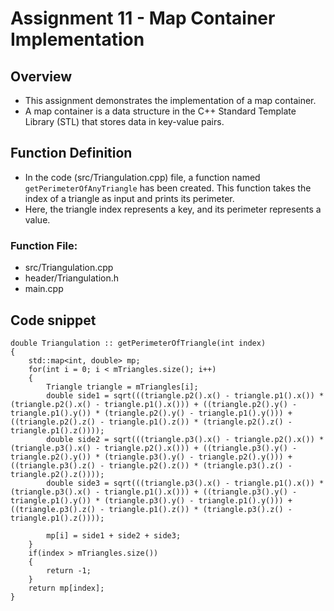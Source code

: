 # Assignment 11 - Map Container Implementation #
## Overview ## 
* This assignment demonstrates the implementation of a map container.
* A map container is a data structure in the C++ Standard Template Library (STL) that stores data in key-value pairs.
  
## Function Definition ##
*  In the code (src/Triangulation.cpp) file, a function named `getPerimeterOfAnyTriangle` has been created. This function takes the index of a triangle as input and prints its perimeter.
*  Here, the triangle index represents a key, and its perimeter represents a value.
### Function File: ###
* src/Triangulation.cpp
* header/Triangulation.h
* main.cpp 
## Code snippet ##
```
double Triangulation :: getPerimeterOfTriangle(int index)
{
    std::map<int, double> mp;
    for(int i = 0; i < mTriangles.size(); i++)
    {
        Triangle triangle = mTriangles[i];
        double side1 = sqrt(((triangle.p2().x() - triangle.p1().x()) * (triangle.p2().x() - triangle.p1().x())) + ((triangle.p2().y() - triangle.p1().y()) * (triangle.p2().y() - triangle.p1().y())) + ((triangle.p2().z() - triangle.p1().z()) * (triangle.p2().z() - triangle.p1().z())));
        double side2 = sqrt(((triangle.p3().x() - triangle.p2().x()) * (triangle.p3().x() - triangle.p2().x())) + ((triangle.p3().y() - triangle.p2().y()) * (triangle.p3().y() - triangle.p2().y())) + ((triangle.p3().z() - triangle.p2().z()) * (triangle.p3().z() - triangle.p2().z())));
        double side3 = sqrt(((triangle.p3().x() - triangle.p1().x()) * (triangle.p3().x() - triangle.p1().x())) + ((triangle.p3().y() - triangle.p1().y()) * (triangle.p3().y() - triangle.p1().y())) + ((triangle.p3().z() - triangle.p1().z()) * (triangle.p3().z() - triangle.p1().z())));

        mp[i] = side1 + side2 + side3;
    }
    if(index > mTriangles.size())
    {
        return -1;
    }
    return mp[index];
}
```
